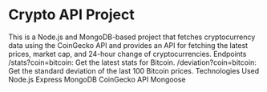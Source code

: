 # Crypto API Project
This is a Node.js and MongoDB-based project that fetches cryptocurrency data using the CoinGecko API and provides an API for fetching the latest prices, market cap, and 24-hour change of cryptocurrencies.
Endpoints
/stats?coin=bitcoin: Get the latest stats for Bitcoin.
/deviation?coin=bitcoin: Get the standard deviation of the last 100 Bitcoin prices.
Technologies Used
Node.js
Express
MongoDB
CoinGecko API
Mongoose
